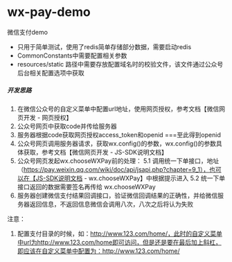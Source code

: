 # wx-pay-demo
微信支付demo

* 只用于简单测试，使用了redis简单存储部分数据，需要启动redis
* CommonConstants中需要配置相关参数
* resources/static 路径中需要存放配置域名时的校验文件，该文件通过公众号后台相关配置选项中获取

##### 开发思路
1. 在微信公众号的自定义菜单中配置url地址，使用网页授权，参考文档【微信网页开发 - 网页授权】
2. 公众号网页中获取code并传给服务器
3. 服务器根据code获取网页授权access_token和openid
===至此得到openid
4. 公众号网页调用服务器请求，获取wx.config()的参数，wx.config()的参数具体获取，参考文档【微信网页开发 - JS-SDK说明文档】
5. 公众号网页发起wx.chooseWXPay前的处理：
    5.1 调用统一下单接口，地址（https://pay.weixin.qq.com/wiki/doc/api/jsapi.php?chapter=9_1），也可以在【JS-SDK说明文档 - wx.chooseWXPay】中根据提示进入
    5.2 统一下单接口返回的数据需要签名再传给 wx.chooseWXPay
6. 服务器创建微信支付结果回调接口，验证微信回调结果的正确性，并给微信服务器返回信息，不返回信息微信会调用八次，八次之后将认为失败

注意：
1. 配置支付目录的时候，如：http://www.123.com/home/，此时的自定义菜单中url为http://www.123.com/home即可访问，但是还是要在最后加上斜杠，即应该在自定义菜单中配置为：http://www.123.com/home/
